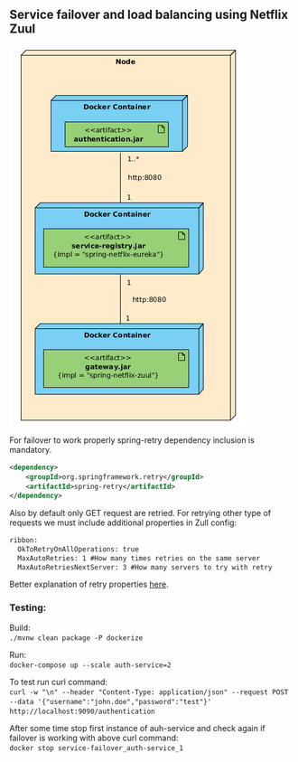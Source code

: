 ## Service failover and load balancing using Netflix Zuul
 
 ![](docs/deployment.png)

For failover to work properly spring-retry dependency inclusion is mandatory.

```xml
<dependency>
    <groupId>org.springframework.retry</groupId>
    <artifactId>spring-retry</artifactId>
</dependency>
```

Also by default only GET request are retried. For retrying other type of requests we must include additional properties in Zull config:

```
ribbon:
  OkToRetryOnAllOperations: true
  MaxAutoRetries: 1 #How many times retries on the same server
  MaxAutoRetriesNextServer: 3 #How many servers to try with retry
```

Better explanation of retry properties [here](http://ryanjbaxter.com/cloud/spring%20cloud/spring/2017/03/15/retrying-http-requests-in-spring-cloud-netflix.html).


### Testing:

 Build:  
 `./mvnw clean package -P dockerize`
 
 Run:  
 `docker-compose up --scale auth-service=2`
 
 To test run curl command:  
 `curl -w "\n" --header "Content-Type: application/json" --request POST --data '{"username":"john.doe","password":"test"}' http://localhost:9090/authentication`
 
 After some time stop first instance of auh-service and check again if failover is working with above curl command:  
 `docker stop service-failover_auth-service_1`